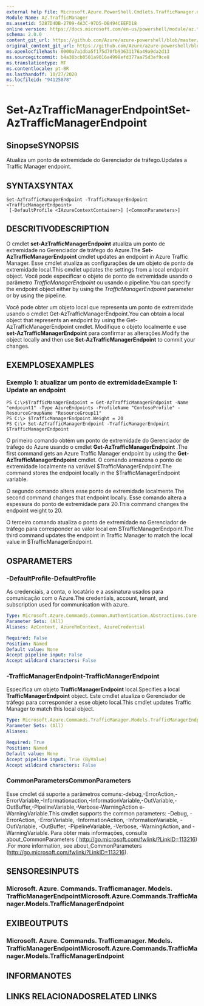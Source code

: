 ```yaml
---
external help file: Microsoft.Azure.PowerShell.Cmdlets.TrafficManager.dll-Help.xml
Module Name: Az.TrafficManager
ms.assetid: 5287D4DB-2709-4A3C-97D5-DB494CEEFD18
online version: https://docs.microsoft.com/en-us/powershell/module/az.trafficmanager/set-aztrafficmanagerendpoint
schema: 2.0.0
content_git_url: https://github.com/Azure/azure-powershell/blob/master/src/TrafficManager/TrafficManager/help/Set-AzTrafficManagerEndpoint.md
original_content_git_url: https://github.com/Azure/azure-powershell/blob/master/src/TrafficManager/TrafficManager/help/Set-AzTrafficManagerEndpoint.md
ms.openlocfilehash: 0000a7a1dba5f175d70fb93631176a49a9da2d13
ms.sourcegitcommit: b4a38bcb0501a9016a4998efd377aa75d3ef9ce8
ms.translationtype: MT
ms.contentlocale: pt-BR
ms.lasthandoff: 10/27/2020
ms.locfileid: "94125878"
---
```

# <span data-ttu-id="c1fc4-101">Set-AzTrafficManagerEndpoint</span><span class="sxs-lookup"><span data-stu-id="c1fc4-101">Set-AzTrafficManagerEndpoint</span></span>

## <span data-ttu-id="c1fc4-102">Sinopse</span><span class="sxs-lookup"><span data-stu-id="c1fc4-102">SYNOPSIS</span></span>
<span data-ttu-id="c1fc4-103">Atualiza um ponto de extremidade do Gerenciador de tráfego.</span><span class="sxs-lookup"><span data-stu-id="c1fc4-103">Updates a Traffic Manager endpoint.</span></span>

## <span data-ttu-id="c1fc4-104">SYNTAX</span><span class="sxs-lookup"><span data-stu-id="c1fc4-104">SYNTAX</span></span>

```
Set-AzTrafficManagerEndpoint -TrafficManagerEndpoint <TrafficManagerEndpoint>
 [-DefaultProfile <IAzureContextContainer>] [<CommonParameters>]
```

## <span data-ttu-id="c1fc4-105">DESCRITIVO</span><span class="sxs-lookup"><span data-stu-id="c1fc4-105">DESCRIPTION</span></span>
<span data-ttu-id="c1fc4-106">O cmdlet **set-AzTrafficManagerEndpoint** atualiza um ponto de extremidade no Gerenciador de tráfego do Azure.</span><span class="sxs-lookup"><span data-stu-id="c1fc4-106">The **Set-AzTrafficManagerEndpoint** cmdlet updates an endpoint in Azure Traffic Manager.</span></span>
<span data-ttu-id="c1fc4-107">Esse cmdlet atualiza as configurações de um objeto de ponto de extremidade local.</span><span class="sxs-lookup"><span data-stu-id="c1fc4-107">This cmdlet updates the settings from a local endpoint object.</span></span>
<span data-ttu-id="c1fc4-108">Você pode especificar o objeto de ponto de extremidade usando o parâmetro *TrafficManagerEndpoint* ou usando o pipeline.</span><span class="sxs-lookup"><span data-stu-id="c1fc4-108">You can specify the endpoint object either by using the *TrafficManagerEndpoint* parameter or by using the pipeline.</span></span>

<span data-ttu-id="c1fc4-109">Você pode obter um objeto local que representa um ponto de extremidade usando o cmdlet Get-AzTrafficManagerEndpoint.</span><span class="sxs-lookup"><span data-stu-id="c1fc4-109">You can obtain a local object that represents an endpoint by using the Get-AzTrafficManagerEndpoint cmdlet.</span></span>
<span data-ttu-id="c1fc4-110">Modifique o objeto localmente e use **set-AzTrafficManagerEndpoint** para confirmar as alterações.</span><span class="sxs-lookup"><span data-stu-id="c1fc4-110">Modify the object locally and then use **Set-AzTrafficManagerEndpoint** to commit your changes.</span></span>

## <span data-ttu-id="c1fc4-111">EXEMPLOS</span><span class="sxs-lookup"><span data-stu-id="c1fc4-111">EXAMPLES</span></span>

### <span data-ttu-id="c1fc4-112">Exemplo 1: atualizar um ponto de extremidade</span><span class="sxs-lookup"><span data-stu-id="c1fc4-112">Example 1: Update an endpoint</span></span>
```
PS C:\>$TrafficManagerEndpoint = Get-AzTrafficManagerEndpoint -Name "endpoint1" -Type AzureEndpoints -ProfileName "ContosoProfile" -ResourceGroupName "ResourceGroup11"
PS C:\> $TrafficManagerEndpoint.Weight = 20
PS C:\> Set-AzTrafficManagerEndpoint -TrafficManagerEndpoint $TrafficManagerEndpoint
```

<span data-ttu-id="c1fc4-113">O primeiro comando obtém um ponto de extremidade do Gerenciador de tráfego do Azure usando o cmdlet **Get-AzTrafficManagerEndpoint** .</span><span class="sxs-lookup"><span data-stu-id="c1fc4-113">The first command gets an Azure Traffic Manager endpoint by using the **Get-AzTrafficManagerEndpoint** cmdlet.</span></span>
<span data-ttu-id="c1fc4-114">O comando armazena o ponto de extremidade localmente na variável $TrafficManagerEndpoint.</span><span class="sxs-lookup"><span data-stu-id="c1fc4-114">The command stores the endpoint locally in the $TrafficManagerEndpoint variable.</span></span>

<span data-ttu-id="c1fc4-115">O segundo comando altera esse ponto de extremidade localmente.</span><span class="sxs-lookup"><span data-stu-id="c1fc4-115">The second command changes that endpoint locally.</span></span>
<span data-ttu-id="c1fc4-116">Esse comando altera a espessura do ponto de extremidade para 20.</span><span class="sxs-lookup"><span data-stu-id="c1fc4-116">This command changes the endpoint weight to 20.</span></span>

<span data-ttu-id="c1fc4-117">O terceiro comando atualiza o ponto de extremidade no Gerenciador de tráfego para corresponder ao valor local em $TrafficManagerEndpoint.</span><span class="sxs-lookup"><span data-stu-id="c1fc4-117">The third command updates the endpoint in Traffic Manager to match the local value in $TrafficManagerEndpoint.</span></span>

## <span data-ttu-id="c1fc4-118">OS</span><span class="sxs-lookup"><span data-stu-id="c1fc4-118">PARAMETERS</span></span>

### <span data-ttu-id="c1fc4-119">-DefaultProfile</span><span class="sxs-lookup"><span data-stu-id="c1fc4-119">-DefaultProfile</span></span>
<span data-ttu-id="c1fc4-120">As credenciais, a conta, o locatário e a assinatura usados para comunicação com o Azure.</span><span class="sxs-lookup"><span data-stu-id="c1fc4-120">The credentials, account, tenant, and subscription used for communication with azure.</span></span>

```yaml
Type: Microsoft.Azure.Commands.Common.Authentication.Abstractions.Core.IAzureContextContainer
Parameter Sets: (All)
Aliases: AzContext, AzureRmContext, AzureCredential

Required: False
Position: Named
Default value: None
Accept pipeline input: False
Accept wildcard characters: False
```

### <span data-ttu-id="c1fc4-121">-TrafficManagerEndpoint</span><span class="sxs-lookup"><span data-stu-id="c1fc4-121">-TrafficManagerEndpoint</span></span>
<span data-ttu-id="c1fc4-122">Especifica um objeto **TrafficManagerEndpoint** local.</span><span class="sxs-lookup"><span data-stu-id="c1fc4-122">Specifies a local **TrafficManagerEndpoint** object.</span></span>
<span data-ttu-id="c1fc4-123">Este cmdlet atualiza o Gerenciador de tráfego para corresponder a esse objeto local.</span><span class="sxs-lookup"><span data-stu-id="c1fc4-123">This cmdlet updates Traffic Manager to match this local object.</span></span>

```yaml
Type: Microsoft.Azure.Commands.TrafficManager.Models.TrafficManagerEndpoint
Parameter Sets: (All)
Aliases:

Required: True
Position: Named
Default value: None
Accept pipeline input: True (ByValue)
Accept wildcard characters: False
```

### <span data-ttu-id="c1fc4-124">CommonParameters</span><span class="sxs-lookup"><span data-stu-id="c1fc4-124">CommonParameters</span></span>
<span data-ttu-id="c1fc4-125">Esse cmdlet dá suporte a parâmetros comuns:-debug,-ErrorAction,-ErrorVariable,-Informationaction,-InformationVariable,-OutVariable,-OutBuffer,-PipelineVariable,-Verbose-WarningAction e-WarningVariable.</span><span class="sxs-lookup"><span data-stu-id="c1fc4-125">This cmdlet supports the common parameters: -Debug, -ErrorAction, -ErrorVariable, -InformationAction, -InformationVariable, -OutVariable, -OutBuffer, -PipelineVariable, -Verbose, -WarningAction, and -WarningVariable.</span></span> <span data-ttu-id="c1fc4-126">Para obter mais informações, consulte about_CommonParameters ( http://go.microsoft.com/fwlink/?LinkID=113216) .</span><span class="sxs-lookup"><span data-stu-id="c1fc4-126">For more information, see about_CommonParameters (http://go.microsoft.com/fwlink/?LinkID=113216).</span></span>

## <span data-ttu-id="c1fc4-127">SENSORES</span><span class="sxs-lookup"><span data-stu-id="c1fc4-127">INPUTS</span></span>

### <span data-ttu-id="c1fc4-128">Microsoft. Azure. Commands. Trafficmanager. Models. TrafficManagerEndpoint</span><span class="sxs-lookup"><span data-stu-id="c1fc4-128">Microsoft.Azure.Commands.TrafficManager.Models.TrafficManagerEndpoint</span></span>

## <span data-ttu-id="c1fc4-129">EXIBE</span><span class="sxs-lookup"><span data-stu-id="c1fc4-129">OUTPUTS</span></span>

### <span data-ttu-id="c1fc4-130">Microsoft. Azure. Commands. Trafficmanager. Models. TrafficManagerEndpoint</span><span class="sxs-lookup"><span data-stu-id="c1fc4-130">Microsoft.Azure.Commands.TrafficManager.Models.TrafficManagerEndpoint</span></span>

## <span data-ttu-id="c1fc4-131">INFORMA</span><span class="sxs-lookup"><span data-stu-id="c1fc4-131">NOTES</span></span>

## <span data-ttu-id="c1fc4-132">LINKS RELACIONADOS</span><span class="sxs-lookup"><span data-stu-id="c1fc4-132">RELATED LINKS</span></span>
